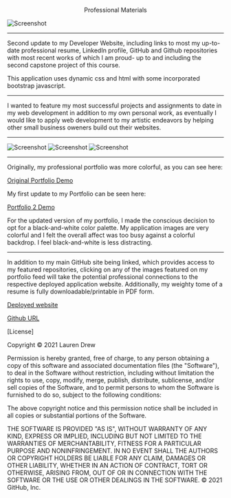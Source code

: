 <p align="center">
Professional Materials 
</p>

![Screenshot](assets/ScreenShot1.jpg)

-------------
Second update to my Developer Website, including links to most my up-to-date professional resume, LinkedIn profile, GitHub and Github repositories with most recent works of which I am proud- up to and including the second capstone project of this course. 

This application uses dynamic css and html with some incorporated bootstrap javascript. 

-------------

I wanted to feature my most successful projects and assignments to date in my web development in addition to my own personal work, as eventually I would like to apply web development to my artistic endeavors by helping other small business oweners build out their websites. 

-------------

![Screenshot](assets/ScreenShot2.jpg) 
![Screenshot](assets/ScreenShot5.jpg)
![Screenshot](assets/ScreenShot3.jpg)

-------------

Originally, my professional portfolio was more colorful, as you can see here:

[Original Portfolio Demo](https://lawriedrew.github.io/Developer-Website/)

My first update to my Portfolio can be seen here:

[Portfolio 2 Demo](https://github.com/LawrieDrew/Professional-Materials.git)

For the updated version of my portfolio, I made the conscious decision to opt for a black-and-white color palette. My application images are very colorful and I felt the overall affect was too busy against a colorful backdrop. I feel black-and-white is less distracting.

-------------

In addition to my main GitHub site being linked, which provides access to my featured repositories, clicking on any of the images featured on my portfolio feed will take the potential professional connections to the respective deployed application website. Additionally, my weighty tome of a resume is fully downloadable/printable in PDF form. 

[Deployed website](https://lawriedrew.github.io/Professional-Materials-2/)

[Github URL](https://github.com/LawrieDrew/Professional-Materials-2.git)

[License]

Copyright &copy; 2021 Lauren Drew

Permission is hereby granted, free of charge, to any person obtaining a copy of this software and associated documentation files (the "Software"), to deal in the Software without restriction, including without limitation the rights to use, copy, modify, merge, publish, distribute, sublicense, and/or sell copies of the Software, and to permit persons to whom the Software is furnished to do so, subject to the following conditions:

The above copyright notice and this permission notice shall be included in all copies or substantial portions of the Software.

THE SOFTWARE IS PROVIDED "AS IS", WITHOUT WARRANTY OF ANY KIND, EXPRESS OR IMPLIED, INCLUDING BUT NOT LIMITED TO THE WARRANTIES OF MERCHANTABILITY, FITNESS FOR A PARTICULAR PURPOSE AND NONINFRINGEMENT. IN NO EVENT SHALL THE AUTHORS OR COPYRIGHT HOLDERS BE LIABLE FOR ANY CLAIM, DAMAGES OR OTHER LIABILITY, WHETHER IN AN ACTION OF CONTRACT, TORT OR OTHERWISE, ARISING FROM, OUT OF OR IN CONNECTION WITH THE SOFTWARE OR THE USE OR OTHER DEALINGS IN THE SOFTWARE.
© 2021 GitHub, Inc.